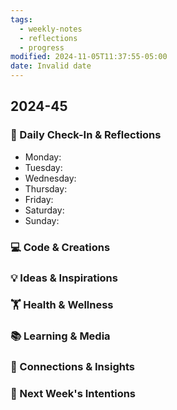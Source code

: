 ```yaml
---
tags:
  - weekly-notes
  - reflections
  - progress
modified: 2024-11-05T11:37:55-05:00
date: Invalid date
---
```

## 2024-45
### 🌟 Daily Check-In & Reflections
- Monday:
- Tuesday:
- Wednesday:
- Thursday:
- Friday:
- Saturday:
- Sunday:

### 💻 Code & Creations


### 💡 Ideas & Inspirations


### 🏋️ Health & Wellness
<!-- Note any physical activity, mindfulness practice, or self-care -->


### 📚 Learning & Media
<!-- Books, articles, movies, TV shows, podcasts consumed -->

### 🔗 Connections & Insights
<!-- Note any interesting connections between ideas or new realizations -->

### 🎯 Next Week's Intentions
<!-- What do you want to focus on or accomplish next week? -->
